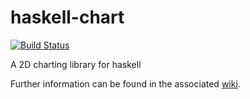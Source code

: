 haskell-chart
=============

[![Build Status](https://travis-ci.org/timbod7/haskell-chart.svg?branch=master)](https://travis-ci.org/timbod7/haskell-chart)

A 2D charting library for haskell

Further information can be found in the associated [wiki](https://github.com/timbod7/haskell-chart/wiki).
